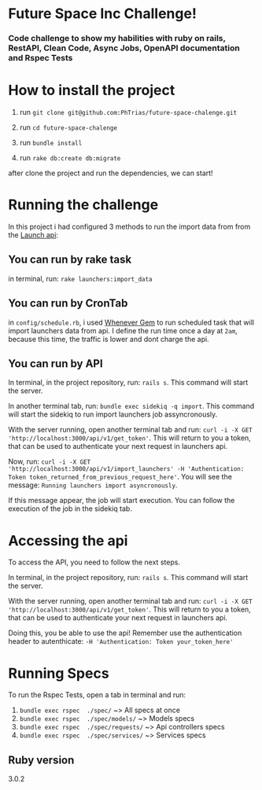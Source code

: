 # Future Space Inc Challenge!
### Code challenge to show my habilities with ruby on rails, RestAPI, Clean Code, Async Jobs, OpenAPI documentation and Rspec Tests

# How to install the project
1. run `git clone git@github.com:PhTrias/future-space-chalenge.git`

2. run `cd future-space-chalenge`

3. run `bundle install`

4. run `rake db:create db:migrate`

after clone the project and run the dependencies, we can start!

# Running the challenge

In this project i had configured 3 methods to run the import data from from the [Launch api](https://ll.thespacedevs.com/2.0.0/launch/):
## You can run by rake task


in terminal, run: `rake launchers:import_data`

## You can run by CronTab


in `config/schedule.rb`, i used [Whenever Gem](https://github.com/javan/whenever) to run scheduled task that will import launchers data from api. I define the run time once a day at `2am`, because this time, the traffic is lower and dont charge the api.

## You can run by API


In terminal, in the project repository, run: `rails s`. This command will start the server.

In another terminal tab, run: `bundle exec sidekiq -q import`. This command will start the sidekiq to run import launchers job assyncronously.

With the server running, open another terminal tab and run: `curl -i -X GET 'http://localhost:3000/api/v1/get_token'`. This will return to you a token, that can be used to authenticate your next request in launchers api.

Now, run: `curl -i -X GET 'http://localhost:3000/api/v1/import_launchers' -H 'Authentication: Token token_returned_from_previous_request_here'`. You will see the message: `Running launchers import asyncronously`.

If this message appear, the job will start execution. You can follow the execution of the job in the sidekiq tab.

# Accessing the api

To access the API, you need to follow the next steps.

In terminal, in the project repository, run: `rails s`. This command will start the server.

With the server running, open another terminal tab and run: `curl -i -X GET 'http://localhost:3000/api/v1/get_token'`. This will return to you a token, that can be used to authenticate your next request in launchers api.

Doing this, you be able to use the api! Remember use the authentication header to autenthicate: `-H 'Authentication: Token your_token_here'`

# Running Specs

To run the Rspec Tests, open a tab in terminal and run:

1. `bundle exec rspec  ./spec/` ~> All specs at once
2. `bundle exec rspec  ./spec/models/` ~> Models specs
3. `bundle exec rspec  ./spec/requests/` ~> Api controllers specs
4. `bundle exec rspec  ./spec/services/` ~> Services specs


## Ruby version
  3.0.2
